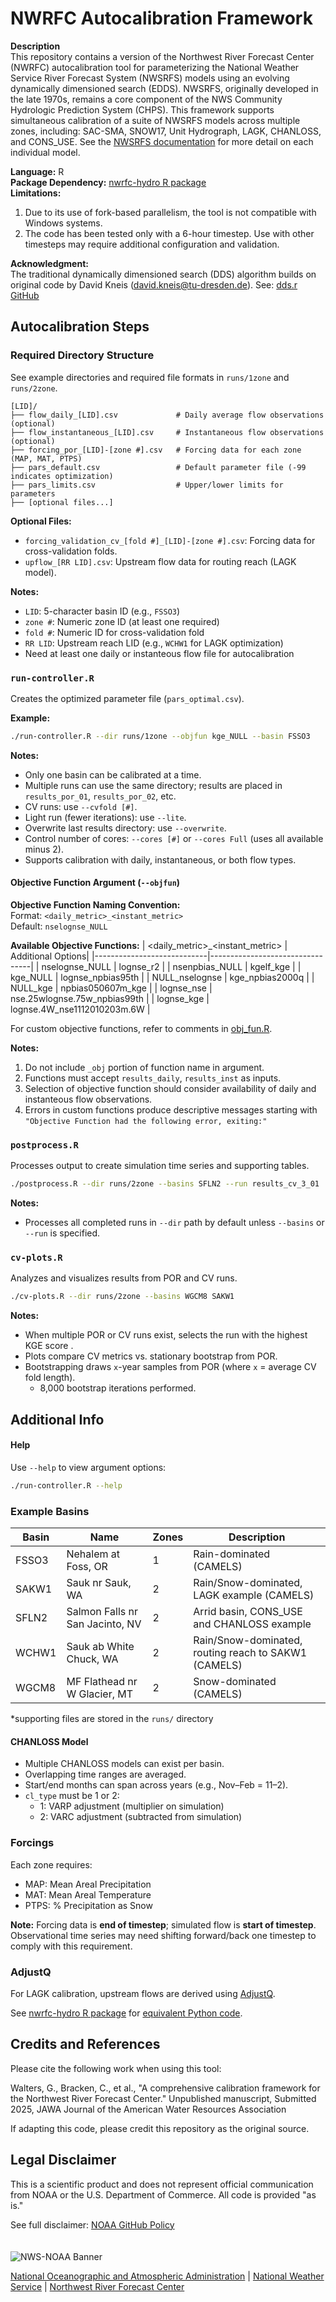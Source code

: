 # NWRFC Autocalibration Framework

**Description**  
This repository contains a version of the Northwest River Forecast Center (NWRFC) autocalibration tool for parameterizing the National Weather Service River Forecast System (NWSRFS) models using an evolving dynamically dimensioned search (EDDS). NWSRFS, originally developed in the late 1970s, remains a core component of the NWS Community Hydrologic Prediction System (CHPS).  This framework supports simultaneous calibration of a suite of NWSRFS models across multiple zones, including: SAC-SMA, SNOW17, Unit Hydrograph, LAGK, CHANLOSS, and CONS_USE.  See the [NWSRFS documentation](https://www.weather.gov/owp/oh_hrl_nwsrfs_users_manual_htm_xrfsdocpdf) for more detail on each individual model.

**Language:** R  
**Package Dependency:** [nwrfc-hydro R package](https://github.com/NOAA-NWRFC/nwsrfs-hydro-models)  
**Limitations:**
1. Due to its use of fork-based parallelism, the tool is not compatible with Windows systems.
2. The code has been tested only with a 6-hour timestep. Use with other timesteps may require additional configuration and validation.

**Acknowledgment:**  
The traditional dynamically dimensioned search (DDS) algorithm builds on original code by David Kneis ([david.kneis@tu-dresden.de](mailto:david.kneis@tu-dresden.de)). See: [dds.r GitHub](https://github.com/dkneis/mcu/blob/master/R/dds.r)

## Autocalibration Steps

### Required Directory Structure

See example directories and required file formats in `runs/1zone` and `runs/2zone`.

```
[LID]/
├── flow_daily_[LID].csv             # Daily average flow observations (optional)
├── flow_instantaneous_[LID].csv     # Instantaneous flow observations (optional)
├── forcing_por_[LID]-[zone #].csv   # Forcing data for each zone (MAP, MAT, PTPS)
├── pars_default.csv                 # Default parameter file (-99 indicates optimization)
├── pars_limits.csv                  # Upper/lower limits for parameters
├── [optional files...]
```

**Optional Files:**
- `forcing_validation_cv_[fold #]_[LID]-[zone #].csv`: Forcing data for cross-validation folds.
- `upflow_[RR LID].csv`: Upstream flow data for routing reach (LAGK model).

**Notes:**
- `LID`: 5-character basin ID (e.g., `FSSO3`)
- `zone #`: Numeric zone ID (at least one required)
- `fold #`: Numeric ID for cross-validation fold
- `RR LID`: Upstream reach LID (e.g., `WCHW1` for LAGK optimization)
- Need at least one daily or instanteous flow file for autocalibration 

### `run-controller.R`

Creates the optimized parameter file (`pars_optimal.csv`).

**Example:**
```bash
./run-controller.R --dir runs/1zone --objfun kge_NULL --basin FSSO3
```

**Notes:**
- Only one basin can be calibrated at a time.
- Multiple runs can use the same directory; results are placed in `results_por_01`, `results_por_02`, etc.
- CV runs: use `--cvfold [#]`.
- Light run (fewer iterations): use `--lite`.
- Overwrite last results directory: use `--overwrite`.
- Control number of cores: `--cores [#]` or `--cores Full` (uses all available minus 2).
- Supports calibration with daily, instantaneous, or both flow types.



#### Objective Function Argument (`--objfun`)

**Objective Function Naming Convention:**  
Format: `<daily_metric>_<instant_metric>`  
Default: `nselognse_NULL`

**Available Objective Functions:**
| <daily_metric>_<instant_metric> | Additional Options|
|----------------------------|---------------------------------|
| nselognse_NULL             | lognse_r2                       |
| nsenpbias_NULL             | kgelf_kge                       |
| kge_NULL                   | lognse_npbias95th              |
| NULL_nselognse             | kge_npbias2000q                |
| NULL_kge                   | npbias050607m_kge              |
| lognse_nse                 | nse.25wlognse.75w_npbias99th   |
| lognse_kge                 | lognse.4W_nse1112010203m.6W    |

For custom objective functions, refer to comments in [obj_fun.R](https://github.com/geoffrey-walters/nwrfc-hydro-evolvingDDS/blob/main/obj_fun.R).  

**Notes:**
1. Do not include `_obj` portion of function name in argument.
2. Functions must accept `results_daily`, `results_inst` as inputs.
3. Selection of objective function should consider availability of daily and instanteous flow observations.
4. Errors in custom functions produce descriptive messages starting with  
   `"Objective Function had the following error, exiting:"`
 
### `postprocess.R`

Processes output to create simulation time series and supporting tables.

```bash
./postprocess.R --dir runs/2zone --basins SFLN2 --run results_cv_3_01
```

**Notes:**
- Processes all completed runs in `--dir` path by default unless `--basins` or `--run` is specified.

### `cv-plots.R`

Analyzes and visualizes results from POR and CV runs.

```bash
./cv-plots.R --dir runs/2zone --basins WGCM8 SAKW1
```
**Notes:**
- When multiple POR or CV runs exist, selects the run with the highest KGE score .
- Plots compare CV metrics vs. stationary bootstrap from POR.
- Bootstrapping draws `x`-year samples from POR (where `x` = average CV fold length).
  - 8,000 bootstrap iterations performed.
  
## Additional Info

#### Help

Use `--help` to view argument options:
```bash
./run-controller.R --help
```

### Example Basins

| Basin  |  Name |Zones | Description |
|--------|-------|-------|-------------|
| FSSO3  | Nehalem at Foss, OR|1     | Rain-dominated (CAMELS) |
| SAKW1  | Sauk nr Sauk, WA|2     |  Rain/Snow-dominated, LAGK example (CAMELS)|
| SFLN2  | Salmon Falls nr San Jacinto, NV|2     | Arrid basin, CONS_USE and CHANLOSS example |
| WCHW1  | Sauk ab White Chuck, WA|2     | Rain/Snow-dominated, routing reach to SAKW1 (CAMELS) |
| WGCM8  | MF Flathead nr W Glacier, MT|2     | Snow-dominated (CAMELS) |

*supporting files are stored in the `runs/` directory

#### CHANLOSS Model

- Multiple CHANLOSS models can exist per basin.
- Overlapping time ranges are averaged.
- Start/end months can span across years (e.g., Nov–Feb = 11–2).
- `cl_type` must be 1 or 2:
  - 1: VARP adjustment (multiplier on simulation)
  - 2: VARC adjustment (subtracted from simulation)

### Forcings

Each zone requires:
- MAP: Mean Areal Precipitation
- MAT: Mean Areal Temperature
- PTPS: % Precipitation as Snow

**Note:** Forcing data is **end of timestep**; simulated flow is **start of timestep**. Observational time series may need shifting forward/back one timestep to comply with this requirement. 

### AdjustQ

For LAGK calibration, upstream flows are derived using [AdjustQ](https://publicwiki.deltares.nl/display/FEWSDOC/AdjustQ).  

See [nwrfc-hydro R package](https://github.com/NOAA-NWRFC/nwsrfs-hydro-models) for [equivalent Python code](https://github.com/NOAA-NWRFC/nwsrfs-hydro-models/blob/main/py-rfchydromodels/utilities/adjustq.py).

## Credits and References

Please cite the following work when using this tool:

Walters, G., Bracken, C., et al., "A comprehensive calibration framework for the Northwest River Forecast Center." Unpublished manuscript, Submitted 2025, JAWA Journal of the American Water Resources Association

If adapting this code, please credit this repository as the original source. 

## Legal Disclaimer

This is a scientific product and does not represent official communication from NOAA or the U.S. Department of Commerce. All code is provided "as is."

See full disclaimer: [NOAA GitHub Policy](https://github.com/NOAAGov/Information)
 \
 \
 \
<img src="https://www.weather.gov/bundles/templating/images/header/header.png" alt="NWS-NOAA Banner">

[National Oceanographic and Atmospheric Administration](https://www.noaa.gov) | [National Weather Service](https://www.weather.gov/) | [Northwest River Forecast Center](https://www.nwrfc.noaa.gov/rfc/)


